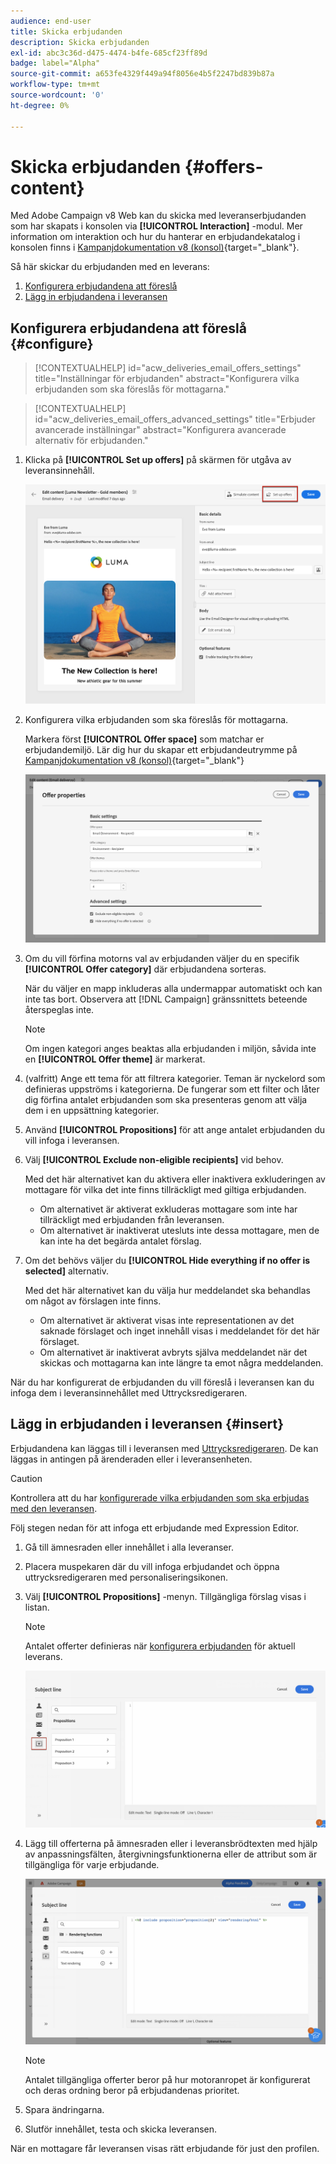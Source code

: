 ```yaml
---
audience: end-user
title: Skicka erbjudanden
description: Skicka erbjudanden
exl-id: abc3c36d-d475-4474-b4fe-685cf23ff89d
badge: label="Alpha"
source-git-commit: a653fe4329f449a94f8056e4b5f2247bd839b87a
workflow-type: tm+mt
source-wordcount: '0'
ht-degree: 0%

---
```



# Skicka erbjudanden {#offers-content}

Med Adobe Campaign v8 Web kan du skicka med leveranserbjudanden som har skapats i konsolen via **[!UICONTROL Interaction]** -modul. Mer information om interaktion och hur du hanterar en erbjudandekatalog i konsolen finns i [Kampanjdokumentation v8 (konsol)](https://experienceleague.adobe.com/docs/campaign/campaign-v8/offers/interaction.html){target="_blank"}.

Så här skickar du erbjudanden med en leverans:

1. [Konfigurera erbjudandena att föreslå](#configure)
1. [Lägg in erbjudandena i leveransen](#insert)

## Konfigurera erbjudandena att föreslå {#configure}

>[!CONTEXTUALHELP]
>id="acw_deliveries_email_offers_settings"
>title="Inställningar för erbjudanden"
>abstract="Konfigurera vilka erbjudanden som ska föreslås för mottagarna."

>[!CONTEXTUALHELP]
>id="acw_deliveries_email_offers_advanced_settings"
>title="Erbjuder avancerade inställningar"
>abstract="Konfigurera avancerade alternativ för erbjudanden."

1. Klicka på **[!UICONTROL Set up offers]** på skärmen för utgåva av leveransinnehåll.

   ![](assets/setup-offers.png)

1. Konfigurera vilka erbjudanden som ska föreslås för mottagarna.

   Markera först **[!UICONTROL Offer space]** som matchar er erbjudandemiljö. Lär dig hur du skapar ett erbjudandeutrymme på [Kampanjdokumentation v8 (konsol)](https://experienceleague.adobe.com/docs/campaign/campaign-v8/offers/interaction-settings/interaction-offer-spaces.html){target="_blank"}

   ![](assets/create-content-offers.png)

1. Om du vill förfina motorns val av erbjudanden väljer du en specifik **[!UICONTROL Offer category]** där erbjudandena sorteras.

   När du väljer en mapp inkluderas alla undermappar automatiskt och kan inte tas bort. Observera att [!DNL Campaign] gränssnittets beteende återspeglas inte.

   >[!NOTE]
   >
   >Om ingen kategori anges beaktas alla erbjudanden i miljön, såvida inte en **[!UICONTROL Offer theme]** är markerat.

1. (valfritt) Ange ett tema för att filtrera kategorier. Teman är nyckelord som definieras uppströms i kategorierna. De fungerar som ett filter och låter dig förfina antalet erbjudanden som ska presenteras genom att välja dem i en uppsättning kategorier.

1. Använd **[!UICONTROL Propositions]** för att ange antalet erbjudanden du vill infoga i leveransen.

1. Välj **[!UICONTROL Exclude non-eligible recipients]** vid behov.

   Med det här alternativet kan du aktivera eller inaktivera exkluderingen av mottagare för vilka det inte finns tillräckligt med giltiga erbjudanden.

   * Om alternativet är aktiverat exkluderas mottagare som inte har tillräckligt med erbjudanden från leveransen.
   * Om alternativet är inaktiverat utesluts inte dessa mottagare, men de kan inte ha det begärda antalet förslag.

1. Om det behövs väljer du **[!UICONTROL Hide everything if no offer is selected]** alternativ.

   Med det här alternativet kan du välja hur meddelandet ska behandlas om något av förslagen inte finns.

   * Om alternativet är aktiverat visas inte representationen av det saknade förslaget och inget innehåll visas i meddelandet för det här förslaget.
   * Om alternativet är inaktiverat avbryts själva meddelandet när det skickas och mottagarna kan inte längre ta emot några meddelanden.

När du har konfigurerat de erbjudanden du vill föreslå i leveransen kan du infoga dem i leveransinnehållet med Uttrycksredigeraren.

## Lägg in erbjudanden i leveransen {#insert}

Erbjudandena kan läggas till i leveransen med [Uttrycksredigeraren](../personalization/gs-personalization.md#access). De kan läggas in antingen på ärenderaden eller i leveransenheten.

>[!CAUTION]
>
>Kontrollera att du har [konfigurerade vilka erbjudanden som ska erbjudas med den leveransen](#configure).

Följ stegen nedan för att infoga ett erbjudande med Expression Editor.

1. Gå till ämnesraden eller innehållet i alla leveranser.

1. Placera muspekaren där du vill infoga erbjudandet och öppna uttrycksredigeraren med personaliseringsikonen.

1. Välj **[!UICONTROL Propositions]** -menyn. Tillgängliga förslag visas i listan.

   >[!NOTE]
   >
   >Antalet offerter definieras när [konfigurera erbjudanden](#configure) för aktuell leverans.

   ![](assets/offer-insertion.png)

1. Lägg till offerterna på ämnesraden eller i leveransbrödtexten med hjälp av anpassningsfälten, återgivningsfunktionerna eller de attribut som är tillgängliga för varje erbjudande.

   ![](assets/offer-inserted.png)

   >[!NOTE]
   >
   >Antalet tillgängliga offerter beror på hur motoranropet är konfigurerat och deras ordning beror på erbjudandenas prioritet.

1. Spara ändringarna.

1. Slutför innehållet, testa och skicka leveransen.

När en mottagare får leveransen visas rätt erbjudande för just den profilen.
